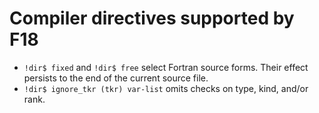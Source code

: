 <!--===- docs/Directives.md 
  
   Part of the LLVM Project, under the Apache License v2.0 with LLVM Exceptions.
   See https://llvm.org/LICENSE.txt for license information.
   SPDX-License-Identifier: Apache-2.0 WITH LLVM-exception
  
-->

Compiler directives supported by F18
====================================

* `!dir$ fixed` and `!dir$ free` select Fortran source forms.  Their effect
  persists to the end of the current source file.
* `!dir$ ignore_tkr (tkr) var-list` omits checks on type, kind, and/or rank.
